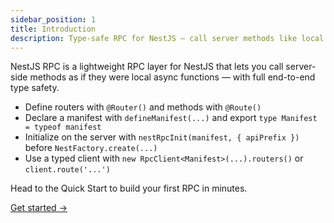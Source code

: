 ```yaml
---
sidebar_position: 1
title: Introduction
description: Type-safe RPC for NestJS — call server methods like local functions
---
```


NestJS RPC is a lightweight RPC layer for NestJS that lets you call server-side methods as if they were local async functions — with full end-to-end type safety.

- Define routers with `@Router()` and methods with `@Route()`
- Declare a manifest with `defineManifest(...)` and export `type Manifest = typeof manifest`
- Initialize on the server with `nestRpcInit(manifest, { apiPrefix })` before `NestFactory.create(...)`
- Use a typed client with `new RpcClient<Manifest>(...).routers()` or `client.route('...')`

Head to the Quick Start to build your first RPC in minutes.

[Get started →](/docs/quick-start)
